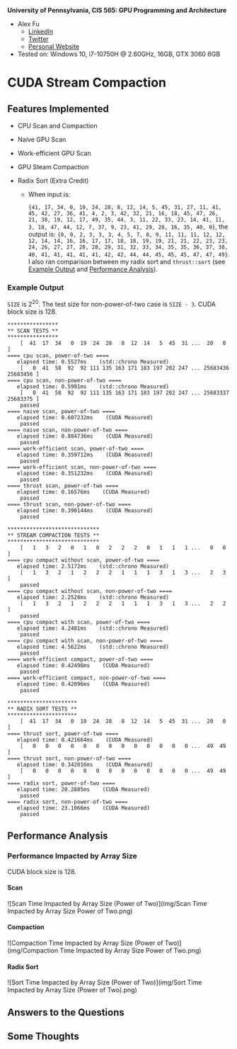 **University of Pennsylvania, CIS 565: GPU Programming and Architecture**

- Alex Fu
  - [LinkedIn](https://www.linkedin.com/in/alex-fu-b47b67238/)
  - [Twitter](https://twitter.com/AlexFu8304)
  - [Personal Website](https://thecger.com/)
- Tested on: Windows 10, i7-10750H @ 2.60GHz, 16GB, GTX 3060 6GB

CUDA Stream Compaction
======================

## Features Implemented

* CPU Scan and Compaction

* Naive GPU Scan

* Work-efficient GPU Scan

* GPU Steam Compaction

* Radix Sort (Extra Credit)
  
  * When input is:
    
    `{41, 17, 34, 0, 19, 24, 28, 8, 12, 14, 5, 45, 31, 27, 11, 41, 45, 42, 27, 36, 41, 4, 2, 3, 42, 32, 21, 16, 18, 45, 47, 26, 21, 38, 19, 12, 17, 49, 35, 44, 3, 11, 22, 33, 23, 14, 41, 11, 3, 18, 47, 44, 12, 7, 37, 9, 23, 41, 29, 28, 16, 35, 40, 0}`,
    the output is:
     `{0, 0, 2, 3, 3, 3, 4, 5, 7, 8, 9, 11, 11, 11, 12, 12, 12, 14, 14, 16, 16, 17, 17, 18, 18, 19, 19, 21, 21, 22, 23, 23, 24, 26, 27, 27, 28, 28, 29, 31, 32, 33, 34, 35, 35, 36, 37, 38, 40, 41, 41, 41, 41, 41, 42, 42, 44, 44, 45, 45, 45, 47, 47, 49}`.
     I also ran comparison between my radix sort and `thrust::sort` (see [Example Output](#example-output) and [Performance Analysis](#radix-sort)).

### Example Output

</div>

`SIZE` is $2^{20}$. The test size for non-power-of-two case is `SIZE - 3`. CUDA block size is 128.

```
****************
** SCAN TESTS **
****************
    [  41  17  34   0  19  24  28   8  12  14   5  45  31 ...  20   0 ]
==== cpu scan, power-of-two ====
   elapsed time: 0.5527ms    (std::chrono Measured)
    [   0  41  58  92  92 111 135 163 171 183 197 202 247 ... 25683436 25683456 ]
==== cpu scan, non-power-of-two ====
   elapsed time: 0.5991ms    (std::chrono Measured)
    [   0  41  58  92  92 111 135 163 171 183 197 202 247 ... 25683337 25683375 ]
    passed
==== naive scan, power-of-two ====
   elapsed time: 0.607232ms    (CUDA Measured)
    passed
==== naive scan, non-power-of-two ====
   elapsed time: 0.884736ms    (CUDA Measured)
    passed
==== work-efficient scan, power-of-two ====
   elapsed time: 0.359712ms    (CUDA Measured)
    passed
==== work-efficient scan, non-power-of-two ====
   elapsed time: 0.351232ms    (CUDA Measured)
    passed
==== thrust scan, power-of-two ====
   elapsed time: 0.16576ms    (CUDA Measured)
    passed
==== thrust scan, non-power-of-two ====
   elapsed time: 0.390144ms    (CUDA Measured)
    passed

*****************************
** STREAM COMPACTION TESTS **
*****************************
    [   1   3   2   0   1   0   2   2   2   0   1   1   1 ...   0   0 ]
==== cpu compact without scan, power-of-two ====
   elapsed time: 2.5172ms    (std::chrono Measured)
    [   1   3   2   1   2   2   2   1   1   1   3   1   3 ...   2   3 ]
    passed
==== cpu compact without scan, non-power-of-two ====
   elapsed time: 2.2528ms    (std::chrono Measured)
    [   1   3   2   1   2   2   2   1   1   1   3   1   3 ...   2   2 ]
    passed
==== cpu compact with scan, power-of-two ====
   elapsed time: 4.2481ms    (std::chrono Measured)
    passed
==== cpu compact with scan, non-power-of-two ====
   elapsed time: 4.5622ms    (std::chrono Measured)
    passed
==== work-efficient compact, power-of-two ====
   elapsed time: 0.42496ms    (CUDA Measured)
    passed
==== work-efficient compact, non-power-of-two ====
   elapsed time: 0.42096ms    (CUDA Measured)
    passed

**********************
** RADIX SORT TESTS **
**********************
    [  41  17  34   0  19  24  28   8  12  14   5  45  31 ...  20   0 ]
==== thrust sort, power-of-two ====
   elapsed time: 0.421664ms    (CUDA Measured)
    [   0   0   0   0   0   0   0   0   0   0   0   0   0 ...  49  49 ]
==== thrust sort, non-power-of-two ====
   elapsed time: 0.342016ms    (CUDA Measured)
    [   0   0   0   0   0   0   0   0   0   0   0   0   0 ...  49  49 ]
==== radix sort, power-of-two ====
   elapsed time: 20.2885ms    (CUDA Measured)
    passed
==== radix sort, non-power-of-two ====
   elapsed time: 23.1066ms    (CUDA Measured)
    passed
```

## Performance Analysis

### Performance Impacted by Array Size

CUDA block size is 128.

#### Scan

![Scan Time Impacted by Array Size (Power of Two)](img/Scan Time Impacted by Array Size Power of Two.png)

<!-- ![Scan Time Impacted by Array Size (Non Power of Two)](img/Scan Time Impacted by Array Size Non Power of Two.png) -->

#### Compaction

![Compaction Time Impacted by Array Size (Power of Two)](img/Compaction Time Impacted by Array Size Power of Two.png)

<!-- ![Compaction Time Impacted by Array Size (Non Power of Two)](img/Compaction Time Impacted by Array Size (Non Power of Two).png) -->

#### Radix Sort

![Sort Time Impacted by Array Size (Power of Two)](img/Sort Time Impacted by Array Size (Power of Two).png)

<!-- ![Sort Time Impacted by Array Size (Non Power of Two)](img/Sort Time Impacted by Array Size (Non Power of Two).png) -->

## Answers to the Questions

## Some Thoughts
